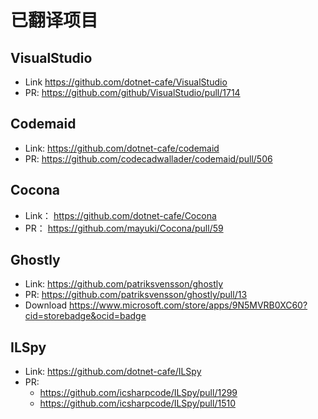 # 已翻译项目

## VisualStudio  
   
   * Link https://github.com/dotnet-cafe/VisualStudio 
   * PR: https://github.com/github/VisualStudio/pull/1714 

## Codemaid 
   * Link: https://github.com/dotnet-cafe/codemaid 
   * PR: https://github.com/codecadwallader/codemaid/pull/506
   
## Cocona 
   * Link： https://github.com/dotnet-cafe/Cocona 
   * PR： https://github.com/mayuki/Cocona/pull/59 
   
## Ghostly 
   * Link:  https://github.com/patriksvensson/ghostly 
   * PR: https://github.com/patriksvensson/ghostly/pull/13
   * Download https://www.microsoft.com/store/apps/9N5MVRB0XC60?cid=storebadge&ocid=badge 
   
## ILSpy 
   * Link:   https://github.com/dotnet-cafe/ILSpy
   * PR:
      - https://github.com/icsharpcode/ILSpy/pull/1299     
      -  https://github.com/icsharpcode/ILSpy/pull/1510
